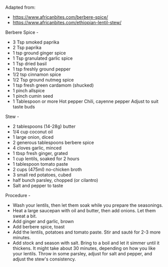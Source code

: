 Adapted from:
- https://www.africanbites.com/berbere-spice/
- https://www.africanbites.com/ethiopian-lentil-stew/

Berbere Spice -
- 3 Tsp smoked paprika
- 2 Tsp paprika
- 1 tsp ground ginger spice
- 1 Tsp granulated garlic spice
- 1 Tsp dried basil
- 1 tsp freshly ground pepper
- 1/2 tsp cinnamon spice
- 1/2 Tsp ground nutmeg spice
- 1 tsp fresh green cardamom (shucked)
- 1 pinch allspice
- 1 pinch cumin seed
- 1 Tablespoon or more Hot pepper Chili, cayenne pepper Adjust to suit taste buds

Stew -
- 2 tablespoons (14-28g) butter
- 1/4 cup coconut oil
- 1 large onion, diced
- 2 generous tablespoons berbere spice
- 4 cloves garlic, minced
- 1 tbsp fresh ginger, grated
- 1 cup lentils, soaked for 2 hours
- 1 tablespoon tomato paste
- 2 cups (475ml) no-chicken broth
- 3 small red potatoes, cubed
- half bunch parsley, chopped (or cilantro)
- Salt and pepper to taste

Procedure -
- Wash your lentils, then let them soak while you prepare the seasonings.
- Heat a large saucepan with oil and butter, then add onions. Let them sweat a bit.
- Add ginger and garlic, brown
- Add berbere spice, toast
- Add the lentils, potatoes and tomato paste. Stir and sauté for 2-3 more minutes.
- Add stock and season with salt. Bring to a boil and let it simmer until it thickens. It might take about 30 minutes, depending on how you like your lentils. Throw in some parsley, adjust for salt and pepper, and adjust the stew's consistency.
